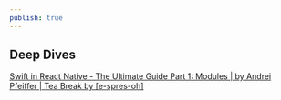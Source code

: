 ```yaml
---
publish: true
---
```

## Deep Dives
[Swift in React Native - The Ultimate Guide Part 1: Modules | by Andrei Pfeiffer | Tea Break by \[e-spres-oh\]](https://teabreak.e-spres-oh.com/swift-in-react-native-the-ultimate-guide-part-1-modules-9bb8d054db03)  